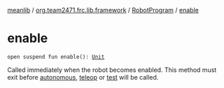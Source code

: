 [meanlib](../../index.md) / [org.team2471.frc.lib.framework](../index.md) / [RobotProgram](index.md) / [enable](./enable.md)

# enable

`open suspend fun enable(): `[`Unit`](https://kotlinlang.org/api/latest/jvm/stdlib/kotlin/-unit/index.html)

Called immediately when the robot becomes enabled. This method must exit before [autonomous](autonomous.md),
[teleop](teleop.md) or [test](test.md) will be called.

